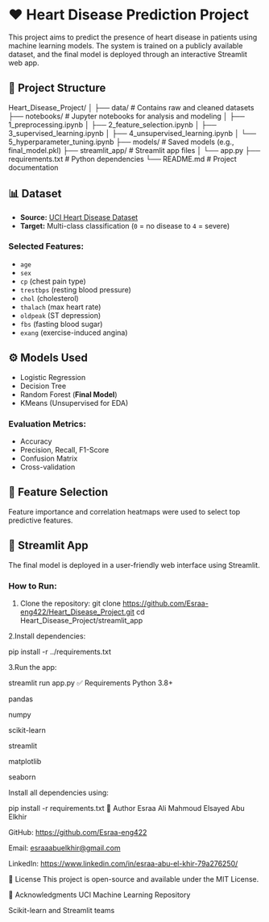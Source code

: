 # ❤️ Heart Disease Prediction Project

This project aims to predict the presence of heart disease in patients using machine learning models. The system is trained on a publicly available dataset, and the final model is deployed through an interactive Streamlit web app.

## 📁 Project Structure

Heart_Disease_Project/
│
├── data/ # Contains raw and cleaned datasets
├── notebooks/ # Jupyter notebooks for analysis and modeling
│ ├── 1_preprocessing.ipynb
│ ├── 2_feature_selection.ipynb
│ ├── 3_supervised_learning.ipynb
│ ├── 4_unsupervised_learning.ipynb
│ └── 5_hyperparameter_tuning.ipynb
├── models/ # Saved models (e.g., final_model.pkl)
├── streamlit_app/ # Streamlit app files
│ └── app.py
├── requirements.txt # Python dependencies
└── README.md # Project documentation

## 📊 Dataset

- **Source:** [UCI Heart Disease Dataset](https://archive.ics.uci.edu/ml/datasets/Heart+Disease)
- **Target:** Multi-class classification (`0` = no disease to `4` = severe)

### Selected Features:
- `age`
- `sex`
- `cp` (chest pain type)
- `trestbps` (resting blood pressure)
- `chol` (cholesterol)
- `thalach` (max heart rate)
- `oldpeak` (ST depression)
- `fbs` (fasting blood sugar)
- `exang` (exercise-induced angina)

## ⚙️ Models Used

- Logistic Regression  
- Decision Tree  
- Random Forest (**Final Model**)  
- KMeans (Unsupervised for EDA)

### Evaluation Metrics:
- Accuracy  
- Precision, Recall, F1-Score  
- Confusion Matrix  
- Cross-validation

## 🧪 Feature Selection

Feature importance and correlation heatmaps were used to select top predictive features.

## 🚀 Streamlit App

The final model is deployed in a user-friendly web interface using Streamlit.

### How to Run:

1. Clone the repository:
git clone https://github.com/Esraa-eng422/Heart_Disease_Project.git
cd Heart_Disease_Project/streamlit_app

2.Install dependencies:


pip install -r ../requirements.txt

3.Run the app:

streamlit run app.py
✅ Requirements
Python 3.8+

pandas

numpy

scikit-learn

streamlit

matplotlib

seaborn

Install all dependencies using:




pip install -r requirements.txt
👤 Author
Esraa Ali Mahmoud Elsayed Abu Elkhir

GitHub: https://github.com/Esraa-eng422

Email: esraaabuelkhir@gmail.com

LinkedIn: https://www.linkedin.com/in/esraa-abu-el-khir-79a276250/

📌 License
This project is open-source and available under the MIT License.

🌟 Acknowledgments
UCI Machine Learning Repository

Scikit-learn and Streamlit teams
